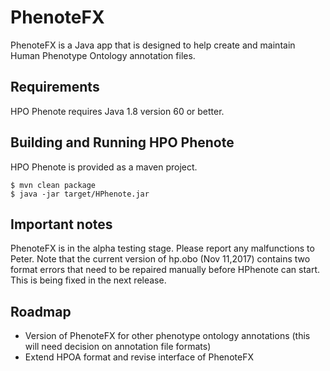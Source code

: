 # PhenoteFX
PhenoteFX is a Java app that is designed to help create and maintain Human Phenotype Ontology annotation files.

## Requirements
HPO Phenote requires Java 1.8 version 60 or better.

## Building and Running HPO Phenote
HPO Phenote is provided as a maven project.
```
$ mvn clean package
$ java -jar target/HPhenote.jar
```

## Important notes
PhenoteFX is in the alpha testing stage. Please report any malfunctions to Peter. 
Note that the current version of hp.obo (Nov 11,2017) contains two format errors that need to be repaired manually before HPhenote can start. This is being fixed in the next release.


## Roadmap
* Version of PhenoteFX for other phenotype ontology annotations (this will need decision on annotation file formats)
* Extend HPOA format and revise interface of PhenoteFX
